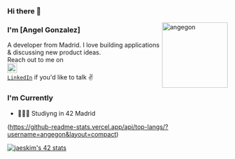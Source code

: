 ### Hi there 👋

<!--
**angegon/angegon** is a ✨ _special_ ✨ repository because its `README.md` (this file) appears on your GitHub profile.

Here are some ideas to get you started:

- 🔭 I’m currently working on ...
- 🌱 I’m currently learning ...
- 👯 I’m looking to collaborate on ...
- 🤔 I’m looking for help with ...
- 💬 Ask me about ...
- 📫 How to reach me: ...
- 😄 Pronouns: ...
- ⚡ Fun fact: ...
-->
<img align="right" alt="angegon" width="150" height="150" src="https://raw.githubusercontent.com/rahul-jha98/rahul-jha98/main/techstack.gif"/>

### I'm [Angel Gonzalez]

A developer from Madrid. I love building applications & discussing new product ideas. <br> Reach out to me on   <code>
    <a href="https://www.linkedin.com/in/angelgonzalezmartin/" title="LinkedIn Profile"><img width="22" src="https://github.com/zumrudu-anka/zumrudu-anka/blob/master/images/linkedin.svg"> LinkedIn</a></code> if you'd like to talk ✌️

### I'm Currently

- 👷🏽‍♂️ Studiyng in 42 Madrid

(https://github-readme-stats.vercel.app/api/top-langs/?username=angegon&layout=compact)


[![jaeskim's 42 stats](https://badge42.herokuapp.com/api/stats/angonzal)](https://github.com/JaeSeoKim/badge42)
